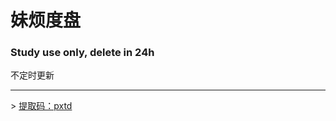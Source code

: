 # 妹烦度盘
### Study use only, delete in 24h

<p>不定时更新</p>
<hr />
> 
<a href="https://pan.baidu.com/s/1w2eOiEIpb0rI6jWo9eX9jQ" target="_top" title="点击转到百度云">提取码：pxtd</a>
